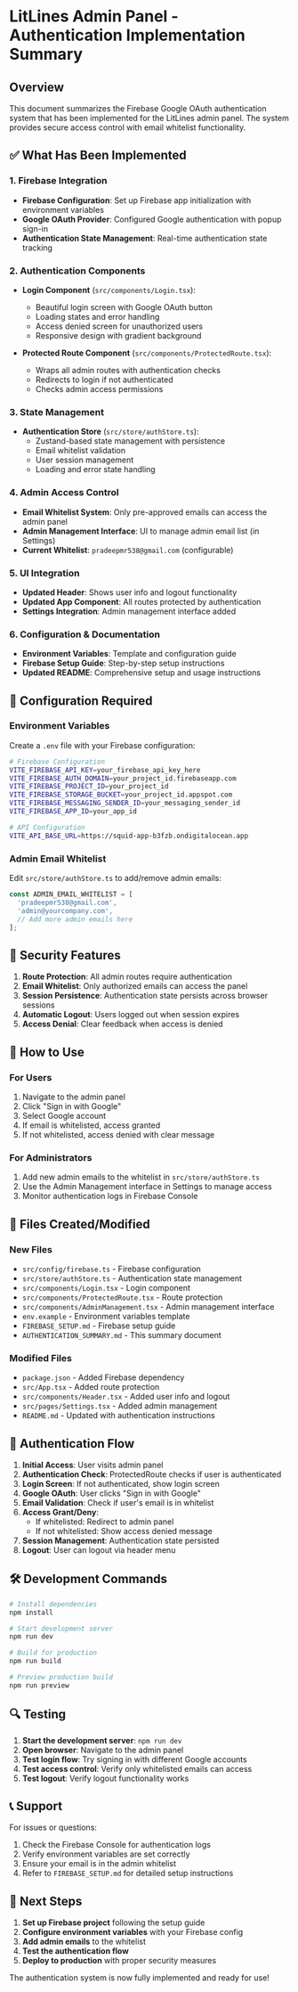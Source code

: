 # LitLines Admin Panel - Authentication Implementation Summary

## Overview

This document summarizes the Firebase Google OAuth authentication system that has been implemented for the LitLines admin panel. The system provides secure access control with email whitelist functionality.

## ✅ What Has Been Implemented

### 1. Firebase Integration
- **Firebase Configuration**: Set up Firebase app initialization with environment variables
- **Google OAuth Provider**: Configured Google authentication with popup sign-in
- **Authentication State Management**: Real-time authentication state tracking

### 2. Authentication Components
- **Login Component** (`src/components/Login.tsx`):
  - Beautiful login screen with Google OAuth button
  - Loading states and error handling
  - Access denied screen for unauthorized users
  - Responsive design with gradient background

- **Protected Route Component** (`src/components/ProtectedRoute.tsx`):
  - Wraps all admin routes with authentication checks
  - Redirects to login if not authenticated
  - Checks admin access permissions

### 3. State Management
- **Authentication Store** (`src/store/authStore.ts`):
  - Zustand-based state management with persistence
  - Email whitelist validation
  - User session management
  - Loading and error state handling

### 4. Admin Access Control
- **Email Whitelist System**: Only pre-approved emails can access the admin panel
- **Admin Management Interface**: UI to manage admin email list (in Settings)
- **Current Whitelist**: `pradeepmr538@gmail.com` (configurable)

### 5. UI Integration
- **Updated Header**: Shows user info and logout functionality
- **Updated App Component**: All routes protected by authentication
- **Settings Integration**: Admin management interface added

### 6. Configuration & Documentation
- **Environment Variables**: Template and configuration guide
- **Firebase Setup Guide**: Step-by-step setup instructions
- **Updated README**: Comprehensive setup and usage instructions

## 🔧 Configuration Required

### Environment Variables
Create a `.env` file with your Firebase configuration:

```bash
# Firebase Configuration
VITE_FIREBASE_API_KEY=your_firebase_api_key_here
VITE_FIREBASE_AUTH_DOMAIN=your_project_id.firebaseapp.com
VITE_FIREBASE_PROJECT_ID=your_project_id
VITE_FIREBASE_STORAGE_BUCKET=your_project_id.appspot.com
VITE_FIREBASE_MESSAGING_SENDER_ID=your_messaging_sender_id
VITE_FIREBASE_APP_ID=your_app_id

# API Configuration
VITE_API_BASE_URL=https://squid-app-b3fzb.ondigitalocean.app
```

### Admin Email Whitelist
Edit `src/store/authStore.ts` to add/remove admin emails:

```typescript
const ADMIN_EMAIL_WHITELIST = [
  'pradeepmr538@gmail.com',
  'admin@yourcompany.com',
  // Add more admin emails here
];
```

## 🔐 Security Features

1. **Route Protection**: All admin routes require authentication
2. **Email Whitelist**: Only authorized emails can access the panel
3. **Session Persistence**: Authentication state persists across browser sessions
4. **Automatic Logout**: Users logged out when session expires
5. **Access Denial**: Clear feedback when access is denied

## 🚀 How to Use

### For Users
1. Navigate to the admin panel
2. Click "Sign in with Google"
3. Select Google account
4. If email is whitelisted, access granted
5. If not whitelisted, access denied with clear message

### For Administrators
1. Add new admin emails to the whitelist in `src/store/authStore.ts`
2. Use the Admin Management interface in Settings to manage access
3. Monitor authentication logs in Firebase Console

## 📁 Files Created/Modified

### New Files
- `src/config/firebase.ts` - Firebase configuration
- `src/store/authStore.ts` - Authentication state management
- `src/components/Login.tsx` - Login component
- `src/components/ProtectedRoute.tsx` - Route protection
- `src/components/AdminManagement.tsx` - Admin management interface
- `env.example` - Environment variables template
- `FIREBASE_SETUP.md` - Firebase setup guide
- `AUTHENTICATION_SUMMARY.md` - This summary document

### Modified Files
- `package.json` - Added Firebase dependency
- `src/App.tsx` - Added route protection
- `src/components/Header.tsx` - Added user info and logout
- `src/pages/Settings.tsx` - Added admin management
- `README.md` - Updated with authentication instructions

## 🔄 Authentication Flow

1. **Initial Access**: User visits admin panel
2. **Authentication Check**: ProtectedRoute checks if user is authenticated
3. **Login Screen**: If not authenticated, show login screen
4. **Google OAuth**: User clicks "Sign in with Google"
5. **Email Validation**: Check if user's email is in whitelist
6. **Access Grant/Deny**: 
   - If whitelisted: Redirect to admin panel
   - If not whitelisted: Show access denied message
7. **Session Management**: Authentication state persisted
8. **Logout**: User can logout via header menu

## 🛠️ Development Commands

```bash
# Install dependencies
npm install

# Start development server
npm run dev

# Build for production
npm run build

# Preview production build
npm run preview
```

## 🔍 Testing

1. **Start the development server**: `npm run dev`
2. **Open browser**: Navigate to the admin panel
3. **Test login flow**: Try signing in with different Google accounts
4. **Test access control**: Verify only whitelisted emails can access
5. **Test logout**: Verify logout functionality works

## 📞 Support

For issues or questions:
1. Check the Firebase Console for authentication logs
2. Verify environment variables are set correctly
3. Ensure your email is in the admin whitelist
4. Refer to `FIREBASE_SETUP.md` for detailed setup instructions

## 🚀 Next Steps

1. **Set up Firebase project** following the setup guide
2. **Configure environment variables** with your Firebase config
3. **Add admin emails** to the whitelist
4. **Test the authentication flow**
5. **Deploy to production** with proper security measures

The authentication system is now fully implemented and ready for use! 